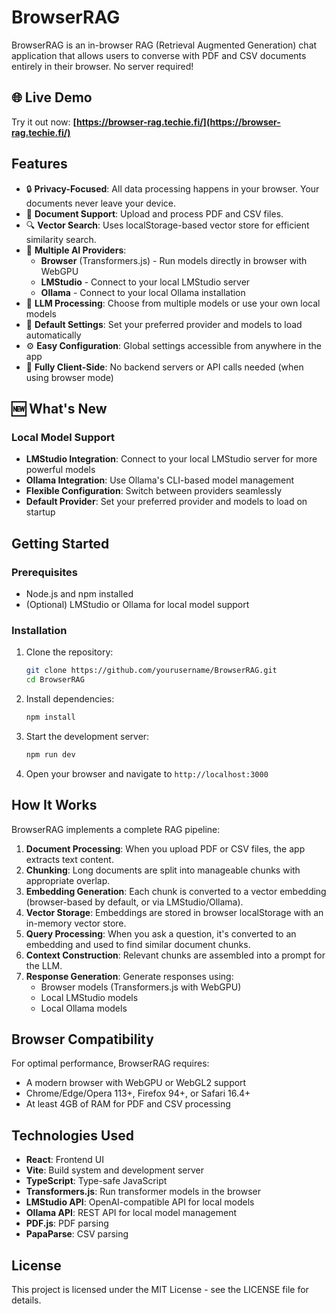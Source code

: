 # BrowserRAG

BrowserRAG is an in-browser RAG (Retrieval Augmented Generation) chat application that allows users to converse with PDF and CSV documents entirely in their browser. No server required!

## 🌐 Live Demo

Try it out now: **[https://browser-rag.techie.fi/](https://browser-rag.techie.fi/)**

## Features

- 🔒 **Privacy-Focused**: All data processing happens in your browser. Your documents never leave your device.
- 📄 **Document Support**: Upload and process PDF and CSV files.
- 🔍 **Vector Search**: Uses localStorage-based vector store for efficient similarity search.
- 🧠 **Multiple AI Providers**: 
  - **Browser** (Transformers.js) - Run models directly in browser with WebGPU
  - **LMStudio** - Connect to your local LMStudio server
  - **Ollama** - Connect to your local Ollama installation
- 💬 **LLM Processing**: Choose from multiple models or use your own local models
- 🎯 **Default Settings**: Set your preferred provider and models to load automatically
- ⚙️ **Easy Configuration**: Global settings accessible from anywhere in the app
- 🚀 **Fully Client-Side**: No backend servers or API calls needed (when using browser mode)

## 🆕 What's New

### Local Model Support
- **LMStudio Integration**: Connect to your local LMStudio server for more powerful models
- **Ollama Integration**: Use Ollama's CLI-based model management
- **Flexible Configuration**: Switch between providers seamlessly
- **Default Provider**: Set your preferred provider and models to load on startup


## Getting Started

### Prerequisites

- Node.js and npm installed
- (Optional) LMStudio or Ollama for local model support

### Installation

1. Clone the repository:
   ```bash
   git clone https://github.com/yourusername/BrowserRAG.git
   cd BrowserRAG
   ```

2. Install dependencies:
   ```bash
   npm install
   ```

3. Start the development server:
   ```bash
   npm run dev
   ```

4. Open your browser and navigate to `http://localhost:3000`

## How It Works

BrowserRAG implements a complete RAG pipeline:

1. **Document Processing**: When you upload PDF or CSV files, the app extracts text content.
2. **Chunking**: Long documents are split into manageable chunks with appropriate overlap.
3. **Embedding Generation**: Each chunk is converted to a vector embedding (browser-based by default, or via LMStudio/Ollama).
4. **Vector Storage**: Embeddings are stored in browser localStorage with an in-memory vector store.
5. **Query Processing**: When you ask a question, it's converted to an embedding and used to find similar document chunks.
6. **Context Construction**: Relevant chunks are assembled into a prompt for the LLM.
7. **Response Generation**: Generate responses using:
   - Browser models (Transformers.js with WebGPU)
   - Local LMStudio models
   - Local Ollama models

## Browser Compatibility

For optimal performance, BrowserRAG requires:

- A modern browser with WebGPU or WebGL2 support
- Chrome/Edge/Opera 113+, Firefox 94+, or Safari 16.4+
- At least 4GB of RAM for PDF and CSV processing

## Technologies Used

- **React**: Frontend UI
- **Vite**: Build system and development server
- **TypeScript**: Type-safe JavaScript
- **Transformers.js**: Run transformer models in the browser
- **LMStudio API**: OpenAI-compatible API for local models
- **Ollama API**: REST API for local model management
- **PDF.js**: PDF parsing
- **PapaParse**: CSV parsing

## License

This project is licensed under the MIT License - see the LICENSE file for details. 